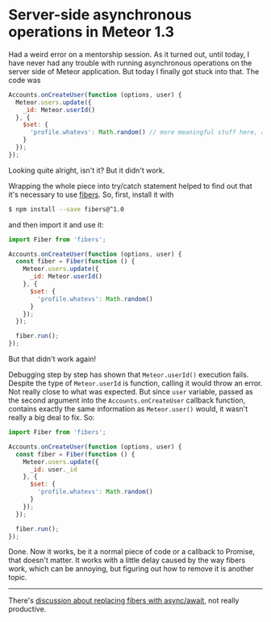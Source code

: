 # Server-side asynchronous operations in Meteor 1.3

Had a weird error on a mentorship session. As it turned out,
until today, I have never had any trouble with running
asynchronous operations on the server side of Meteor application.
But today I finally got stuck into that. The code was

```javascript
Accounts.onCreateUser(function (options, user) {
  Meteor.users.update({
    _id: Meteor.userId()
  }, {
    $set: {
      'profile.whatevs': Math.random() // more meaningful stuff here, actually, but anyway
    }
  });
});
```

Looking quite alright, isn't it? But it didn't work.

Wrapping the whole piece into try/catch statement helped to find
out that it's necessary to use
[fibers](https://www.npmjs.com/package/fibers). So, first,
install it with

```bash
$ npm install --save fibers@^1.0
```

and then import it and use it:

```javascript
import Fiber from 'fibers';

Accounts.onCreateUser(function (options, user) {
  const fiber = Fiber(function () {
    Meteor.users.update({
      _id: Meteor.userId()
    }, {
      $set: {
        'profile.whatevs': Math.random()
      }
    });
  });

  fiber.run();
});
```

But that didn't work again!

Debugging step by step has shown that `Meteor.userId()` execution
fails. Despite the type of `Meteor.userId` is function, calling
it would throw an error. Not really close to what was expected.
But since `user` variable, passed as the second argument into the
`Accounts.onCreateUser` callback function, contains exactly the
same information as `Meteor.user()` would, it wasn't really a big
deal to fix. So:

```javascript
import Fiber from 'fibers';

Accounts.onCreateUser(function (options, user) {
  const fiber = Fiber(function () {
    Meteor.users.update({
      _id: user._id
    }, {
      $set: {
        'profile.whatevs': Math.random()
      }
    });
  });

  fiber.run();
});
```

Done. Now it works, be it a normal piece of code or a callback to
Promise, that doesn't matter. It works with a little delay caused
by the way fibers work, which can be annoying, but figuring out
how to remove it is another topic.

----

There's [discussion about replacing fibers with
async/await](https://github.com/meteor/meteor/issues/5460), not
really productive.
